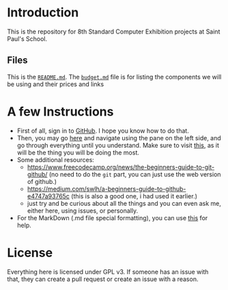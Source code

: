 # Introduction
This is the repository for 8th Standard Computer Exhibition projects at Saint Paul's School.

## Files
This is the [`README.md`](/README.md).
The [`budget.md`](/budget.md) file is for listing the components we will be using and their prices and links

# A few Instructions
- First of all, sign in to [GitHub](https://github.com). I hope you know how to do that.
- Then, you may go [here](https://docs.github.com/en/get-started/quickstart/create-a-repo) and navigate using the pane on the left side, and go through everything until you understand. Make sure to visit [this](https://docs.github.com/en/get-started/quickstart/contributing-to-projects), as it will be the thing you will be doing the most.
- Some additional resources:
	- https://www.freecodecamp.org/news/the-beginners-guide-to-git-github/ (no need to do the `git` part, you can just use the web version of github.)
	- https://medium.com/swlh/a-beginners-guide-to-github-e4747a93765c (this is also a good one, i had used it earlier.)
	- just try and be curious about all the things and you can even ask me, either here, using issues, or personally.
- For the MarkDown (.md file special formatting), you can use [this](https://docs.github.com/en/get-started/writing-on-github/getting-started-with-writing-and-formatting-on-github/basic-writing-and-formatting-syntax) for help.
# License
Everything here is licensed under GPL v3. If someone has an issue with that, they can create a pull request or create an issue with a reason.
